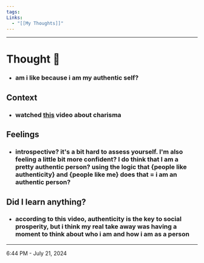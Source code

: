 ```yaml
---
tags: 
Links:
  - "[[My Thoughts]]"
---
```

- - - 
# Thought 💭 
- ### **am i like because i am my authentic self?**
## Context
- ### watched [this](https://www.youtube.com/watch?v=QhjcEyj181s]) video about charisma
## Feelings
- ### introspective? it's a bit hard to assess yourself. I'm also feeling a little bit more confident? I do think that I am a pretty authentic person? using the logic that {people like authenticity} and {people like me} does that = i am an authentic person?  
## Did I learn anything?
- ### according to this video, authenticity is the key to social prosperity, but i think my real take away was having a moment to think about who i am and how i am as a person
- - - 
6:44 PM - July 21, 2024
